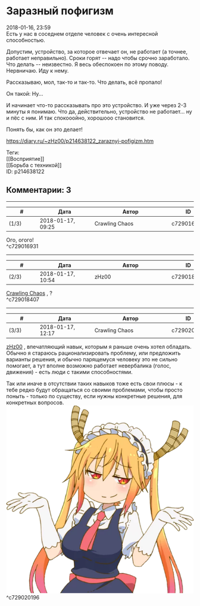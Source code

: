 Заразный пофигизм
=================

  
2018-01-16, 23:59  
 Есть у нас в соседнем отделе человек с очень интересной способностью.   
   
 Допустим, устройство, за которое отвечает он, не работает (а точнее, работает неправильно). Сроки горят -- надо чтобы срочно заработало. Что делать -- неизвестно. Я весь обеспокоен по этому поводу. Нервничаю. Иду к нему.   
   
 Рассказываю, мол, так-то и так-то. Что делать, всё пропало!   
   
 Он такой: Ну...   
   
 И начинает что-то рассказывать про это устройство. И уже через 2-3 минуты я понимаю. Что да, действительно, устройство не работает... ну и пёс с ним. И так спокооойно, хорошооо становится.   
   
 Понять бы, как он это делает!   
  
<https://diary.ru/~zHz00/p214638122_zaraznyj-pofigizm.htm>  
  
Теги:  
[[Восприятие]]  
[[Борьба с техникой]]  
ID: p214638122  


Комментарии: 3
--------------

  


---



|         #         |              Дата              |                     Автор                     |           ID           |
| --- | --- | --- | --- |
| (1/3) | 2018-01-17, 09:25 | Crawling Chaos | c729016931 |

  
 Ого, огого!   
 ^c729016931

---



|         #         |              Дата              |                     Автор                     |           ID           |
| --- | --- | --- | --- |
| (2/3) | 2018-01-17, 10:54 | zHz00 | c729018407 |

  
  [Crawling Chaos](http://degozaru.diary.ru "de gozaru")  , ?   
 ^c729018407

---



|         #         |              Дата              |                     Автор                     |           ID           |
| --- | --- | --- | --- |
| (3/3) | 2018-01-17, 12:17 | Crawling Chaos | c729020196 |

  
  [zHz00](https://zHz00.diary.ru "Untitled")  , впечатляющий навык, которым я раньше очень хотел обладать. Обычно я стараюсь рационализировать проблему, или предложить варианты решения, и обычно парящемуся человеку это не сильно помогает, а тут вполне возможно работает невербалика (голос, движения) - есть люди с такими способностями.   
   
 Так или иначе в отсутствии таких навыков тоже есть свои плюсы - к тебе редко будут обращаться со своими проблемами, чтобы просто поныть - только по существу, если нужны конкретные решения, для конкретных вопросов.   
 ![](pics/85476113.png)   
 ^c729020196